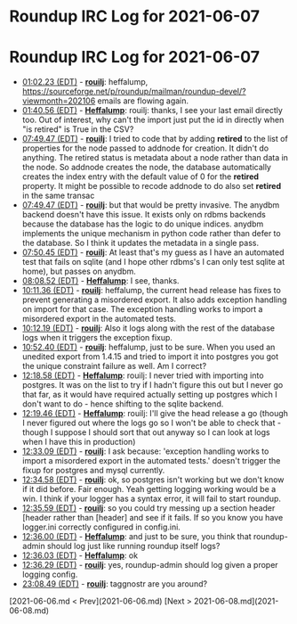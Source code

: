 # Roundup IRC Log for 2021-06-07 #
# Roundup IRC Log for 2021-06-07
* <a href="#01:02.23" id="01:02.23">01:02.23 (EDT)</a> - __[rouilj](https://github.com/rouilj)__: heffalump, <https://sourceforge.net/p/roundup/mailman/roundup-devel/?viewmonth=202106> emails are flowing again.
* <a href="#01:40.56" id="01:40.56">01:40.56 (EDT)</a> - __[Heffalump](https://github.com/Heffalump)__: rouilj: thanks, I see your last email directly too. Out of interest, why can't the import just put the id in directly when "is retired" is True in the CSV?
* <a href="#07:49.47" id="07:49.47">07:49.47 (EDT)</a> - __[rouilj](https://github.com/rouilj)__: I tried to code that by adding __retired__ to the list of properties for the node passed to addnode for creation. It didn't do anything. The retired status is metadata about a node rather than data in the node. So addnode creates the node, the database automatically creates the index entry with the default value of 0 for the __retired__ property. It might be possible to recode addnode to do also set __retired__ in the same transac
* <a href="#07:49.47" id="07:49.47">07:49.47 (EDT)</a> - __[rouilj](https://github.com/rouilj)__: but that would be pretty invasive. The anydbm backend doesn't have this issue. It exists only on rdbms backends because the database has the logic to do unique indices. anydbm implements the unique mechanism in python code rather than defer to the database. So I think it updates the metadata in a single pass.
* <a href="#07:50.45" id="07:50.45">07:50.45 (EDT)</a> - __[rouilj](https://github.com/rouilj)__: At least that's my guess as I have an automated test that fails on sqlite (and I hope other rdbms's I can only test sqlite at home), but passes on anydbm.
* <a href="#08:08.52" id="08:08.52">08:08.52 (EDT)</a> - __[Heffalump](https://github.com/Heffalump)__: I see, thanks.
* <a href="#10:11.36" id="10:11.36">10:11.36 (EDT)</a> - __[rouilj](https://github.com/rouilj)__: heffalump, the current head release has fixes to prevent generating a misordered export. It also adds exception handling on import for that case. The exception handling works to import a misordered export in the automated tests.
* <a href="#10:12.19" id="10:12.19">10:12.19 (EDT)</a> - __[rouilj](https://github.com/rouilj)__: Also it logs along with the rest of the database logs when it triggers the exception fixup.
* <a href="#10:52.40" id="10:52.40">10:52.40 (EDT)</a> - __[rouilj](https://github.com/rouilj)__: heffalump, just to be sure. When you used an unedited export from 1.4.15 and tried to import it into postgres you got the unique constraint failure as well. Am I correct?
* <a href="#12:18.58" id="12:18.58">12:18.58 (EDT)</a> - __[Heffalump](https://github.com/Heffalump)__: rouilj: I never tried with importing into postgres. It was on the list to try if I hadn't figure this out but I never go that far, as it would have required actually setting up postgres which I don't want to do - hence shifting to the sqlite backend.
* <a href="#12:19.46" id="12:19.46">12:19.46 (EDT)</a> - __[Heffalump](https://github.com/Heffalump)__: rouilj: I'll give the head release a go (though I never figured out where the logs go so I won't be able to check that - though I suppose I should sort that out anyway so I can look at logs when I have this in production)
* <a href="#12:33.09" id="12:33.09">12:33.09 (EDT)</a> - __[rouilj](https://github.com/rouilj)__: I ask because: 'exception handling works to import a misordered export in the automated tests.' doesn't trigger the fixup for postgres and mysql currently.
* <a href="#12:34.58" id="12:34.58">12:34.58 (EDT)</a> - __[rouilj](https://github.com/rouilj)__: ok, so postgres isn't working but we don't know if it did before. Fair enough. Yeah getting logging working would be a win. I think if your logger has a syntax error, it will fail to start roundup.
* <a href="#12:35.59" id="12:35.59">12:35.59 (EDT)</a> - __[rouilj](https://github.com/rouilj)__: so you could try messing up a section header [header rather than [header] and see if it fails. If so you know you have logger.ini correctly configured in config.ini.
* <a href="#12:36.00" id="12:36.00">12:36.00 (EDT)</a> - __[Heffalump](https://github.com/Heffalump)__: and just to be sure, you think that roundup-admin should log just like running roundup itself logs?
* <a href="#12:36.03" id="12:36.03">12:36.03 (EDT)</a> - __[Heffalump](https://github.com/Heffalump)__: ok
* <a href="#12:36.29" id="12:36.29">12:36.29 (EDT)</a> - __[rouilj](https://github.com/rouilj)__: yes, roundup-admin should log given a proper logging config.
* <a href="#23:08.49" id="23:08.49">23:08.49 (EDT)</a> - __[rouilj](https://github.com/rouilj)__: taggnostr are you around?

<div class="inpage-footer">
[2021-06-06.md < Prev](2021-06-06.md)
[Next > 2021-06-08.md](2021-06-08.md)
</div>

